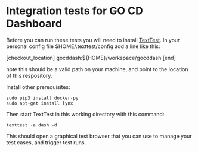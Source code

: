Integration tests for GO CD Dashboard
=====================================

Before you can run these tests you will need to install [TextTest](http://texttest.org). In your personal config file $HOME/.texttest/config add a line like this:

[checkout_location]
    gocddash:${HOME}/workspace/gocddash
[end]

note this should be a valid path on your machine, and point to the location of this respository.

Install other prerequisites:

    sudo pip3 install docker-py
    sudo apt-get install lynx

Then start TextTest in this working directory with this command:

    texttest -a dash -d .

This should open a graphical test browser that you can use to manage your test cases, and trigger test runs.

